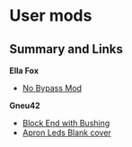 # User mods

## Summary and Links

**Ella Fox**
* [No Bypass Mod](Ella_Fox/No_Bypass)

**Gneu42**
* [Block End with Bushing](Gneu42/Block_End_with_Bushings/readme.md)
* [Apron Leds Blank cover](Gneu42/Apron_Leds)
